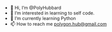 - 👋 Hi, I’m @PolyHubbard
- 👀 I’m interested in learning to self code. 
- 🌱 I’m currently learning Python
- 📫 How to reach me polygon.hub@gmail.com

<!---
PolyHubbard/PolyHubbard is a ✨ special ✨ repository because its `README.md` (this file) appears on your GitHub profile.
You can click the Preview link to take a look at your changes.
--->
